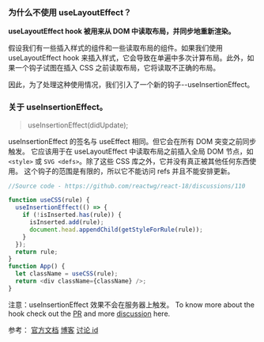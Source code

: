 ### 为什么不使用 useLayoutEffect？

**useLayoutEffect hook 被用来从 DOM 中读取布局，并同步地重新渲染。**

假设我们有一些插入样式的组件和一些读取布局的组件。如果我们使用 useLayoutEffect hook 来插入样式，它会导致在单遍中多次计算布局。此外，如果一个钩子试图在插入 CSS 之前读取布局，它将读取不正确的布局。

因此，为了处理这种使用情况，我们引入了一个新的钩子--useInsertionEffect。

### 关于 useInsertionEffect。

> useInsertionEffect(didUpdate);

useInsertionEffect 的签名与 useEffect 相同。但它会在所有 DOM 突变之前同步触发。
它应该用于在 useLayoutEffect 中读取布局之前插入全局 DOM 节点，如 `<style>` 或 `SVG <defs>`。除了这些 CSS 库之外，它并没有真正被其他任何东西使用。
这个钩子的范围是有限的，所以它不能访问 refs 并且不能安排更新。

```javascript
//Source code - https://github.com/reactwg/react-18/discussions/110

function useCSS(rule) {
  useInsertionEffect(() => {
    if (!isInserted.has(rule)) {
      isInserted.add(rule);
      document.head.appendChild(getStyleForRule(rule));
    }
  });
  return rule;
}
function App() {
  let className = useCSS(rule);
  return <div className={className} />;
}
```

注意：useInsertionEffect 效果不会在服务器上触发。
To know more about the hook check out the [PR](https://github.com/facebook/react/pull/21913) and more [discussion](https://github.com/reactwg/react-18/discussions/110) here.

参考：
[官方文档](https://zh-hans.reactjs.org/docs/hooks-reference.html#useinsertioneffect)
[博客](https://blog.saeloun.com/2022/06/02/react-18-useinsertioneffect)
[讨论 id](https://segmentfault.com/a/1190000040966821)
